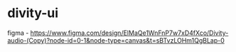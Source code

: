 # divity-ui
figma - https://www.figma.com/design/ElMaQe1WnFnP7w7xD4fXco/Divity-audio-(Copy)?node-id=0-1&node-type=canvas&t=sBTvzLOHm1QgBLap-0
